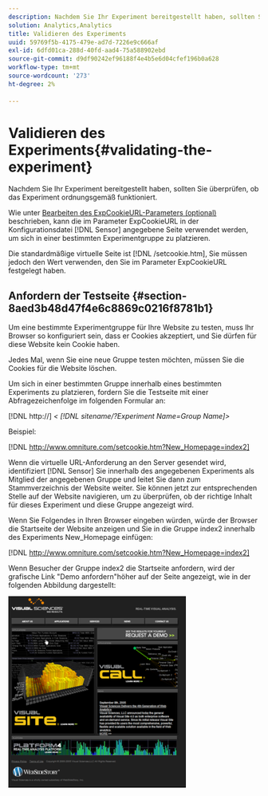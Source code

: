 ```yaml
---
description: Nachdem Sie Ihr Experiment bereitgestellt haben, sollten Sie überprüfen, ob das Experiment ordnungsgemäß funktioniert.
solution: Analytics,Analytics
title: Validieren des Experiments
uuid: 59769f5b-4175-479e-ad7d-7226e9c666af
exl-id: 6dfd01ca-288d-40fd-aad4-75a588902ebd
source-git-commit: d9df90242ef96188f4e4b5e6d04cfef196b0a628
workflow-type: tm+mt
source-wordcount: '273'
ht-degree: 2%

---
```


# Validieren des Experiments{#validating-the-experiment}

Nachdem Sie Ihr Experiment bereitgestellt haben, sollten Sie überprüfen, ob das Experiment ordnungsgemäß funktioniert.

Wie unter [Bearbeiten des ExpCookieURL-Parameters (optional)](../../home/c-undst-ctrld-exp/t-en-ctrld-exp/c-mod-expckurl-prm.md#concept-215bf86bab4e4ec0b0cc803ec48a8fcf) beschrieben, kann die im Parameter ExpCookieURL in der Konfigurationsdatei [!DNL Sensor] angegebene Seite verwendet werden, um sich in einer bestimmten Experimentgruppe zu platzieren.

Die standardmäßige virtuelle Seite ist [!DNL /setcookie.htm], Sie müssen jedoch den Wert verwenden, den Sie im Parameter ExpCookieURL festgelegt haben.

## Anfordern der Testseite {#section-8aed3b48d47f4e6c8869c0216f8781b1}

Um eine bestimmte Experimentgruppe für Ihre Website zu testen, muss Ihr Browser so konfiguriert sein, dass er Cookies akzeptiert, und Sie dürfen für diese Website kein Cookie haben.

Jedes Mal, wenn Sie eine neue Gruppe testen möchten, müssen Sie die Cookies für die Website löschen.

Um sich in einer bestimmten Gruppe innerhalb eines bestimmten Experiments zu platzieren, fordern Sie die Testseite mit einer Abfragezeichenfolge im folgenden Formular an:

[!DNL http://] *&lt; [!DNL sitename/?Experiment Name=Group Name]>*

Beispiel:

[!DNL http://www.omniture.com/setcookie.htm?New_Homepage=index2]

Wenn die virtuelle URL-Anforderung an den Server gesendet wird, identifiziert [!DNL Sensor] Sie innerhalb des angegebenen Experiments als Mitglied der angegebenen Gruppe und leitet Sie dann zum Stammverzeichnis der Website weiter. Sie können jetzt zur entsprechenden Stelle auf der Website navigieren, um zu überprüfen, ob der richtige Inhalt für dieses Experiment und diese Gruppe angezeigt wird.

Wenn Sie Folgendes in Ihren Browser eingeben würden, würde der Browser die Startseite der Website anzeigen und Sie in die Gruppe index2 innerhalb des Experiments New_Homepage einfügen:

[!DNL http://www.omniture.com/setcookie.htm?New_Homepage=index2]

Wenn Besucher der Gruppe index2 die Startseite anfordern, wird der grafische Link &quot;Demo anfordern&quot;höher auf der Seite angezeigt, wie in der folgenden Abbildung dargestellt:

![](assets/TestPage.png)
